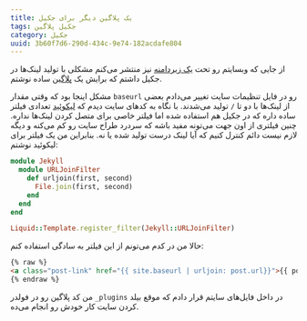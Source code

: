 ```yaml
---
title: یک پلاگین دیگر برای جکیل
tags: جکیل پلاگین
category: جکیل
uuid: 3b60f7d6-290d-434c-9e74-182acdafe804
---
```


از جایی که وبسایتم رو تحت [یک زیردامنه](https://mehdix.org/fa) نیز منتشر می‌کنم مشکلی با تولید لینک‌ها در جکیل داشتم که برایش یک [پلاگین](https://github.com/mehdisadeghi/mehdix.ir/blob/master/_plugins/urljoin.rb) ساده نوشتم.

مشکل اینجا بود که وقتی مقدار `baseurl` رو در فایل تنظیمات سایت تغییر می‌دادم بعضی از لینک‌ها با دو تا `/` تولید می‌شدند. با نگاه به کدهای سایت دیدم که ‏[لیکوئید](https://github.com/Shopify/liquid/wiki/Liquid-for-Designers#standard-filters) تعدادی فیلتر ساده داره که در جکیل هم استفاده شده اما فیلتر خاصی برای متصل کردن لینک‌ها نداره. چنین فیلتری از اون جهت می‌تونه مفید باشه که سردرد طراح سایت رو کم می‌کنه و دیگه لازم نیست دائم کنترل کنیم که آیا لینک درست تولید شده یا نه. بنابراین من یک فیلتر برای لیکوئید نوشتم:

~~~ ruby
module Jekyll
  module URLJoinFilter
    def urljoin(first, second)
      File.join(first, second)
    end
  end
end

Liquid::Template.register_filter(Jekyll::URLJoinFilter)
~~~

حالا من در کدم می‌تونم از این فیلتر به سادگی استفاده کنم:

~~~ html
{% raw %}
<a class="post-link" href="{{ site.baseurl | urljoin: post.url}}">{{ post.title }}</a>
{% endraw %}
~~~

من کد پلاگین رو در فولدر `_plugins` در داخل فایل‌های سایتم قرار دادم که موقع بیلد کردن سایت کار خودش رو انجام می‌ده.

